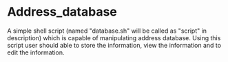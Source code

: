 # Address_database

A simple shell script (named "database.sh" will be called as "script" in description) which is
capable of manipulating address database. Using this script user should able to store the
information, view the information and to edit the information.
